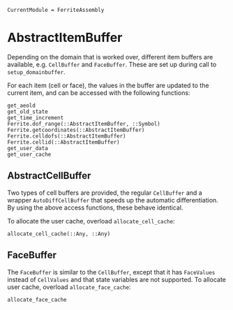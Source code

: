 ```@meta
CurrentModule = FerriteAssembly
```

# AbstractItemBuffer
Depending on the domain that is worked over, different item buffers are available, 
e.g. `CellBuffer` and `FaceBuffer`. These are set up during call to `setup_domainbuffer`.

For each item (cell or face), the values in the buffer are updated to the current item,
and can be accessed with the following functions:

```@docs
get_aeold
get_old_state
get_time_increment
Ferrite.dof_range(::AbstractItemBuffer, ::Symbol)
Ferrite.getcoordinates(::AbstractItemBuffer)
Ferrite.celldofs(::AbstractItemBuffer)
Ferrite.cellid(::AbstractItemBuffer)
get_user_data
get_user_cache
```

## AbstractCellBuffer
Two types of cell buffers are provided, the regular `CellBuffer` and a wrapper `AutoDiffCellBuffer` that speeds up the automatic differentiation. By using the above access functions, these behave identical.

To allocate the user cache, overload `allocate_cell_cache`:
```@docs
allocate_cell_cache(::Any, ::Any)
```

## FaceBuffer
The `FaceBuffer` is similar to the `CellBuffer`, except that it has `FaceValues` instead of `CellValues`
and that state variables are not supported. To allocate user cache, overload `allocate_face_cache`:
```@docs
allocate_face_cache
```